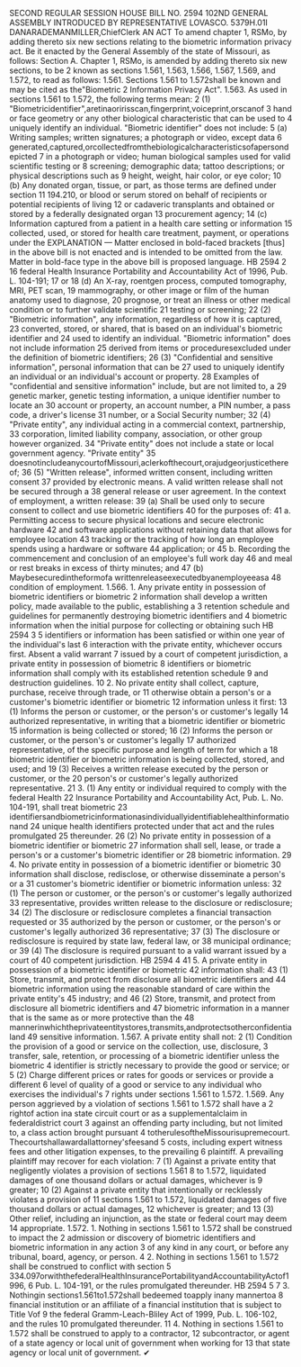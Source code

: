SECOND REGULAR SESSION
HOUSE BILL NO. 2594
102ND GENERAL ASSEMBLY
INTRODUCED BY REPRESENTATIVE LOVASCO.
5379H.01I DANARADEMANMILLER,ChiefClerk
AN ACT
To amend chapter 1, RSMo, by adding thereto six new sections relating to the biometric
information privacy act.
Be it enacted by the General Assembly of the state of Missouri, as follows:
Section A. Chapter 1, RSMo, is amended by adding thereto six new sections, to be
2 known as sections 1.561, 1.563, 1.566, 1.567, 1.569, and 1.572, to read as follows:
1.561. Sections 1.561 to 1.572shall be known and may be cited as the"Biometric
2 Information Privacy Act".
1.563. As used in sections 1.561 to 1.572, the following terms mean:
2 (1) "Biometricidentifier",aretinaoririsscan,fingerprint,voiceprint,orscanof
3 hand or face geometry or any other biological characteristic that can be used to
4 uniquely identify an individual. "Biometric identifier" does not include:
5 (a) Writing samples; written signatures; a photograph or video, except data
6 generated,captured,orcollectedfromthebiologicalcharacteristicsofapersondepicted
7 in a photograph or video; human biological samples used for valid scientific testing or
8 screening; demographic data; tattoo descriptions; or physical descriptions such as
9 height, weight, hair color, or eye color;
10 (b) Any donated organ, tissue, or part, as those terms are defined under section
11 194.210, or blood or serum stored on behalf of recipients or potential recipients of living
12 or cadaveric transplants and obtained or stored by a federally designated organ
13 procurement agency;
14 (c) Information captured from a patient in a health care setting or information
15 collected, used, or stored for health care treatment, payment, or operations under the
EXPLANATION — Matter enclosed in bold-faced brackets [thus] in the above bill is not enacted and is
intended to be omitted from the law. Matter in bold-face type in the above bill is proposed language.
HB 2594 2
16 federal Health Insurance Portability and Accountability Act of 1996, Pub. L. 104-191;
17 or
18 (d) An X-ray, roentgen process, computed tomography, MRI, PET scan,
19 mammography, or other image or film of the human anatomy used to diagnose,
20 prognose, or treat an illness or other medical condition or to further validate scientific
21 testing or screening;
22 (2) "Biometric information", any information, regardless of how it is captured,
23 converted, stored, or shared, that is based on an individual's biometric identifier and
24 used to identify an individual. "Biometric information" does not include information
25 derived from items or proceduresexcluded under the definition of biometric identifiers;
26 (3) "Confidential and sensitive information", personal information that can be
27 used to uniquely identify an individual or an individual's account or property.
28 Examples of "confidential and sensitive information" include, but are not limited to, a
29 genetic marker, genetic testing information, a unique identifier number to locate an
30 account or property, an account number, a PIN number, a pass code, a driver's license
31 number, or a Social Security number;
32 (4) "Private entity", any individual acting in a commercial context, partnership,
33 corporation, limited liability company, association, or other group however organized.
34 "Private entity" does not include a state or local government agency. "Private entity"
35 doesnotincludeanycourtofMissouri,aclerkofthecourt,orajudgeorjusticethereof;
36 (5) "Written release", informed written consent, including written consent
37 provided by electronic means. A valid written release shall not be secured through a
38 general release or user agreement. In the context of employment, a written release:
39 (a) Shall be used only to secure consent to collect and use biometric identifiers
40 for the purposes of:
41 a. Permitting access to secure physical locations and secure electronic hardware
42 and software applications without retaining data that allows for employee location
43 tracking or the tracking of how long an employee spends using a hardware or software
44 application; or
45 b. Recording the commencement and conclusion of an employee's full work day
46 and meal or rest breaks in excess of thirty minutes; and
47 (b) Maybesecuredintheformofa writtenreleaseexecutedbyanemployeeasa
48 condition of employment.
1.566. 1. Any private entity in possession of biometric identifiers or biometric
2 information shall develop a written policy, made available to the public, establishing a
3 retention schedule and guidelines for permanently destroying biometric identifiers and
4 biometric information when the initial purpose for collecting or obtaining such
HB 2594 3
5 identifiers or information has been satisfied or within one year of the individual's last
6 interaction with the private entity, whichever occurs first. Absent a valid warrant
7 issued by a court of competent jurisdiction, a private entity in possession of biometric
8 identifiers or biometric information shall comply with its established retention schedule
9 and destruction guidelines.
10 2. No private entity shall collect, capture, purchase, receive through trade, or
11 otherwise obtain a person's or a customer's biometric identifier or biometric
12 information unless it first:
13 (1) Informs the person or customer, or the person's or customer's legally
14 authorized representative, in writing that a biometric identifier or biometric
15 information is being collected or stored;
16 (2) Informs the person or customer, or the person's or customer's legally
17 authorized representative, of the specific purpose and length of term for which a
18 biometric identifier or biometric information is being collected, stored, and used; and
19 (3) Receives a written release executed by the person or customer, or the
20 person's or customer's legally authorized representative.
21 3. (1) Any entity or individual required to comply with the federal Health
22 Insurance Portability and Accountability Act, Pub. L. No. 104-191, shall treat biometric
23 identifiersandbiometricinformationasindividuallyidentifiablehealthinformationand
24 unique health identifiers protected under that act and the rules promulgated
25 thereunder.
26 (2) No private entity in possession of a biometric identifier or biometric
27 information shall sell, lease, or trade a person's or a customer's biometric identifier or
28 biometric information.
29 4. No private entity in possession of a biometric identifier or biometric
30 information shall disclose, redisclose, or otherwise disseminate a person's or a
31 customer's biometric identifier or biometric information unless:
32 (1) The person or customer, or the person's or customer's legally authorized
33 representative, provides written release to the disclosure or redisclosure;
34 (2) The disclosure or redisclosure completes a financial transaction requested or
35 authorized by the person or customer, or the person's or customer's legally authorized
36 representative;
37 (3) The disclosure or redisclosure is required by state law, federal law, or
38 municipal ordinance; or
39 (4) The disclosure is required pursuant to a valid warrant issued by a court of
40 competent jurisdiction.
HB 2594 4
41 5. A private entity in possession of a biometric identifier or biometric
42 information shall:
43 (1) Store, transmit, and protect from disclosure all biometric identifiers and
44 biometric information using the reasonable standard of care within the private entity's
45 industry; and
46 (2) Store, transmit, and protect from disclosure all biometric identifiers and
47 biometric information in a manner that is the same as or more protective than the
48 mannerinwhichtheprivateentitystores,transmits,andprotectsotherconfidentialand
49 sensitive information.
1.567. A private entity shall not:
2 (1) Condition the provision of a good or service on the collection, use, disclosure,
3 transfer, sale, retention, or processing of a biometric identifier unless the biometric
4 identifier is strictly necessary to provide the good or service; or
5 (2) Charge different prices or rates for goods or services or provide a different
6 level of quality of a good or service to any individual who exercises the individual's
7 rights under sections 1.561 to 1.572.
1.569. Any person aggrieved by a violation of sections 1.561 to 1.572 shall have a
2 rightof action ina state circuit court or as a supplementalclaim in federaldistrict court
3 against an offending party including, but not limited to, a class action brought pursuant
4 totherulesoftheMissourisupremecourt. Thecourtshallawardallattorney'sfeesand
5 costs, including expert witness fees and other litigation expenses, to the prevailing
6 plaintiff. A prevailing plaintiff may recover for each violation:
7 (1) Against a private entity that negligently violates a provision of sections 1.561
8 to 1.572, liquidated damages of one thousand dollars or actual damages, whichever is
9 greater;
10 (2) Against a private entity that intentionally or recklessly violates a provision of
11 sections 1.561 to 1.572, liquidated damages of five thousand dollars or actual damages,
12 whichever is greater; and
13 (3) Other relief, including an injunction, as the state or federal court may deem
14 appropriate.
1.572. 1. Nothing in sections 1.561 to 1.572 shall be construed to impact the
2 admission or discovery of biometric identifiers and biometric information in any action
3 of any kind in any court, or before any tribunal, board, agency, or person.
4 2. Nothing in sections 1.561 to 1.572 shall be construed to conflict with section
5 334.097orwiththefederalHealthInsurancePortabilityandAccountabilityActof1996,
6 Pub. L. 104-191, or the rules promulgated thereunder.
HB 2594 5
7 3. Nothingin sections1.561to1.572shall bedeemed toapply inany mannertoa
8 financial institution or an affiliate of a financial institution that is subject to Title Vof
9 the federal Gramm-Leach-Bliley Act of 1999, Pub. L. 106-102, and the rules
10 promulgated thereunder.
11 4. Nothing in sections 1.561 to 1.572 shall be construed to apply to a contractor,
12 subcontractor, or agent of a state agency or local unit of government when working for
13 that state agency or local unit of government.
✔